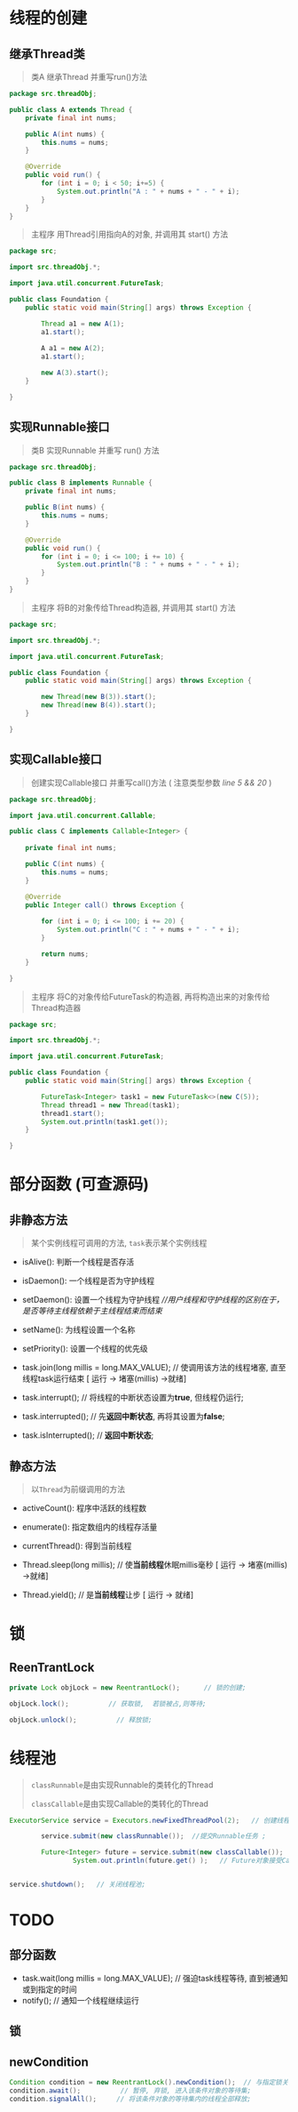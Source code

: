 # 线程的创建

## 继承Thread类

>  类A 继承Thread 并重写run()方法

 ```java
 package src.threadObj;
 
 public class A extends Thread {
     private final int nums;
 
     public A(int nums) {
         this.nums = nums;
     }
 
     @Override
     public void run() {
         for (int i = 0; i < 50; i+=5) {
             System.out.println("A : " + nums + " - " + i);
         }
     }
 }
 ```

> 主程序 用Thread引用指向A的对象, 并调用其 start() 方法 

```java
package src;

import src.threadObj.*;

import java.util.concurrent.FutureTask;

public class Foundation {
    public static void main(String[] args) throws Exception {

        Thread a1 = new A(1);
        a1.start();
        
        A a1 = new A(2);
        a1.start();

        new A(3).start();
    }

}
```



## 实现Runnable接口

>  类B 实现Runnable 并重写 run() 方法

```java
package src.threadObj;

public class B implements Runnable {
    private final int nums;

    public B(int nums) {
        this.nums = nums;
    }

    @Override
    public void run() {
        for (int i = 0; i <= 100; i += 10) {
            System.out.println("B : " + nums + " - " + i);
        }
    }
}
```

> 主程序 将B的对象传给Thread构造器, 并调用其 start() 方法 

```java
package src;

import src.threadObj.*;

import java.util.concurrent.FutureTask;

public class Foundation {
    public static void main(String[] args) throws Exception {

        new Thread(new B(3)).start();
        new Thread(new B(4)).start();
    }

}
```



## 实现Callable接口

> 创建实现Callable接口 并重写call()方法 ( 注意类型参数 *line 5 && 20* )

```java
package src.threadObj;

import java.util.concurrent.Callable;

public class C implements Callable<Integer> {
    
    private final int nums;

    public C(int nums) {
        this.nums = nums;
    }

    @Override
    public Integer call() throws Exception {
 
        for (int i = 0; i <= 100; i += 20) {
            System.out.println("C : " + nums + " - " + i);
        }

        return nums;
    }

}
```

> 主程序 将C的对象传给FutureTask的构造器, 再将构造出来的对象传给Thread构造器

```java
package src;

import src.threadObj.*;

import java.util.concurrent.FutureTask;

public class Foundation {
    public static void main(String[] args) throws Exception {

        FutureTask<Integer> task1 = new FutureTask<>(new C(5));
        Thread thread1 = new Thread(task1);
        thread1.start();
        System.out.println(task1.get());
    }

}
```



# 部分函数 (可查源码)

## 非静态方法
> 某个实例线程可调用的方法, `task`表示某个实例线程

+ isAlive():          判断一个线程是否存活

+ isDaemon():        一个线程是否为守护线程

+ setDaemon():      设置一个线程为守护线程  *//用户线程和守护线程的区别在于，是否等待主线程依赖于主线程结束而结束*

+ setName():        为线程设置一个名称

+ setPriority():       设置一个线程的优先级

    

+ task.join(long millis = long.MAX_VALUE);   // 使调用该方法的线程堵塞, 直至线程task运行结束 [ 运行 -> 堵塞(millis) ->就绪]

    

+ task.interrupt();      // 将线程的中断状态设置为**true**, 但线程仍运行;

+ task.interrupted();      // 先**返回中断状态**, 再将其设置为**false**;

+ task.isInterrupted();     // **返回中断状态**;

## 静态方法
> 以`Thread`为前缀调用的方法

+ activeCount():      程序中活跃的线程数

+ enumerate():       指定数组内的线程存活量 

+ currentThread():    得到当前线程

+ Thread.sleep(long millis);  // 使**当前线程**休眠millis毫秒 [ 运行 -> 堵塞(millis) ->就绪]

+ Thread.yield();   // 是**当前线程**让步 [ 运行 -> 就绪]




# 锁

## ReenTrantLock

```java
private Lock objLock = new ReentrantLock();      // 锁的创建;

objLock.lock();          // 获取锁,  若锁被占,则等待;

objLock.unlock();          // 释放锁;
```



# 线程池

> `classRunnable`是由实现Runnable的类转化的Thread
>
> `classCallable`是由实现Callable的类转化的Thread

```java
ExecutorService service = Executors.newFixedThreadPool(2);   // 创建线程池;

		service.submit(new classRunnable());  //提交Runnable任务 ; 

		Future<Integer> future = service.submit(new classCallable());  // 提交Callable任务
				System.out.println(future.get() );   // Future对象接受Callable返回值并调用gett()以获取


service.shutdown();   // 关闭线程池;
```





# TODO

## 部分函数

+ task.wait(long millis = long.MAX_VALUE);  // 强迫task线程等待, 直到被通知或到指定的时间 
+ notify();    // 通知一个线程继续运行

## 锁

## newCondition

```java
Condition condition = new ReentrantLock().newCondition();  // 与指定锁关联的 条件对象的创建;
condition.await();          // 暂停, 弃锁, 进入该条件对象的等待集;
condition.signalAll();     // 将该条件对象的等待集内的线程全部释放;
```

